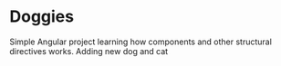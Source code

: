 # Doggies
Simple Angular project learning how components and other structural directives works. Adding new  dog and cat
